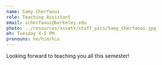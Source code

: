 ```yaml
---
name: Samy Cherfaoui
role: Teaching Assistant
email: scherfaoui@berkeley.edu
photo: ../resources/assets/staff_pics/Samy_Cherfaoui.jpg
oh: Tuesday 4-5 PM
pronouns: he/him/his
---
```


Looking forward to teaching you all this semester!
